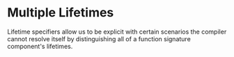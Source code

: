 # Multiple Lifetimes

Lifetime specifiers allow us to be explicit with certain scenarios the compiler cannot
resolve itself by distinguishing all of a function signature component's lifetimes.

